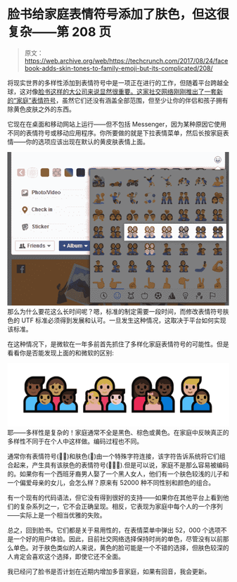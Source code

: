 # 脸书给家庭表情符号添加了肤色，但这很复杂——第 208 页

> 原文：<https://web.archive.org/web/https://techcrunch.com/2017/08/24/facebook-adds-skin-tones-to-family-emoji-but-its-complicated/208/>

将现实世界的多样性添加到表情符号中是一项正在进行的工作，但随着平台跨越全球，这对像[脸书这样的大公司来说显然很重要。这家社交网络刚刚](https://web.archive.org/web/20200218233546/https://crunchbase.com/organization/facebook)[推出了一套新的“家庭”表情符号](https://web.archive.org/web/20200218233546/https://blog.emojipedia.org/facebook-adds-black-family-emojis/)，虽然它们还没有涵盖全部范围，但至少让你的伴侣和孩子拥有除黄色皮肤之外的东西。

它现在在桌面和移动网站上运行——但不包括 Messenger，因为某种原因它使用不同的表情符号或移动应用程序。你所要做的就是下拉表情菜单，然后长按家庭表情——你的选项应该出现在默认的黄皮肤表情上面。

[![](img/9fffcb0a0548b7924f83bcd9d1df0978.png)](https://web.archive.org/web/20200218233546/https://beta.techcrunch.com/wp-content/uploads/2017/08/fb_emoji.png) 那么为什么要花这么长时间呢？嗯，标准的制定需要一段时间，而修改表情符号肤色的 UTF 标准必须得到发展和认可。一旦发生这种情况，这取决于平台如何实现该标准。

在这种情况下，是微软在一年多前首先抓住了多样化家庭表情符号的可能性。但是看看你是否能发现上面的和微软的区别:

[![](img/e761c2fcda21d7b9cb4bb2bb373fd8b8.png)](https://web.archive.org/web/20200218233546/https://beta.techcrunch.com/wp-content/uploads/2017/08/family-combinations.jpg) 耶——多样性是复杂的！家庭通常不全是黑色、棕色或黄色。在家庭中反映真正的多样性不同于在个人中这样做。编码过程也不同。

通常你有表情符号(👩‍🚀)和肤色(🏽)由一个特殊字符连接，该字符告诉系统将它们组合起来，产生具有该肤色的表情符号(👩🏽‍🚀).但是可以说，家庭不是那么容易被编码的。如果你有一个西班牙裔男人娶了一个黑人女人，他们有一个肤色较浅的儿子和一个偏爱母亲的女儿，会怎么样？原来有 52000 种不同性别和颜色的组合。

有一个现有的代码语法，但它没有得到很好的支持——如果你在其他平台上看到他们的复杂系列之一，它不会正确呈现。相反，它表现为家庭中每个人的一个序列——实际上是一个相当优雅的失败。

总之，回到脸书。它们都是关于易用性的，在表情菜单中弹出 52，000 个选项不是一个好的用户体验。因此，目前社交网络选择保持时尚的单色，尽管没有以前那么单色。对于肤色类似的人来说，黄色的脸可能是一个不错的选择，但肤色较深的人肯定会喜欢这个选择，即使它还不全面。

我已经问了脸书是否计划在近期内增加多音家庭，如果有回音，我会更新。